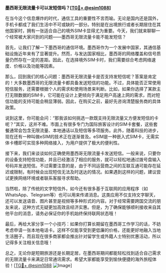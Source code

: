 **墨西哥无限流量卡可以发短信吗？[[TG💪+ @esim1088](https://t.me/s/esim1088)]**

在当今这个信息爆炸的时代，通信工具的重要性不言而喻。无论是国内还是国外，手机卡都成了我们生活中不可或缺的一部分。特别是在出境旅行或者长期居住在其他国家时，拥有一张适合自己的境外SIM卡显得尤为重要。今天，我们就来聊聊一个经常被大家问到的问题——墨西哥无限流量卡能不能发短信？

首先，让我们了解一下墨西哥的通信环境。墨西哥作为一个发展中国家，其通信基础设施近年来有了显著提升。然而，与发达国家相比，墨西哥的网络覆盖和信号质量仍然存在一定的差距。因此，在选择境外SIM卡时，我们需要综合考虑网络速度、价格以及功能等因素。

那么，回到我们的核心问题：墨西哥无限流量卡是否支持发短信呢？答案是肯定的！大多数墨西哥的无限流量卡都具备发送短信的功能。不过，具体能否正常使用短信服务，还需要根据个人的需求和使用场景来判断。比如，如果你选择了某款主打无限数据的SIM卡，它可能在设计上更倾向于满足用户高速上网的需求，而对短信功能的支持可能会稍显薄弱。因此，在购买之前，最好先咨询清楚服务商的具体政策。

说到这里，你可能会问：“那我该如何挑选一款既支持无限流量又方便发短信的卡呢？”其实，这并不难。市面上有很多专门为国际旅客设计的SIM卡套餐，这些套餐通常会包含无限流量、本地通话以及短信等多项服务。此外，随着科技的进步，现在还有一种叫做eSIM的技术正在逐渐普及。eSIM是一种嵌入式SIM卡，无需实体卡槽即可实现多种网络接入，为用户提供了极大的便利性。

接下来，我们来谈谈如何正确使用墨西哥无限流量卡发送短信。一般来说，只要你的设备支持短信功能，并且已经激活了相应的服务，就可以轻松地通过拨号盘输入号码并发送短信。不过需要注意的是，由于不同运营商之间的互联互通可能存在延迟或限制，有时候会出现短信无法及时送达的情况。如果遇到这样的问题，建议尝试更换网络环境或者联系客服寻求帮助。

当然啦，除了传统的文字短信外，如今还有很多基于互联网的应用程序（如WhatsApp、Telegram等）也可以用来传递消息。这类应用不仅支持文字聊天，还可以发送语音、图片甚至是视频等多种形式的内容。对于经常需要跨国交流的朋友来说，这种方式无疑更加高效且经济实惠。但是，为了确保能够顺利接收来自其他平台的消息，请务必保证你的手机始终保持联网状态哦！

最后，再给大家分享一个小技巧：如果你打算长期留在墨西哥工作学习的话，不妨考虑申请一张本地电话卡。这样不仅能享受到更低廉的价格，还能更好地融入当地生活圈子。而且现在很多商家都会推出针对留学生或外籍人士特别优惠活动，所以记得多关注相关信息哦！

总之，无论你是短期旅游还是长期定居，在墨西哥期间都能轻松找到适合自己需求的无限流量卡来满足日常通讯需求。希望大家都能享受到愉快便捷的海外旅程体验！[[TG💪+ @esim1088](https://t.me/s/esim1088) ![Image](https://i.postimg.cc/4NQfJmqS/Snipaste-2025-05-13-00-14-12.png)]